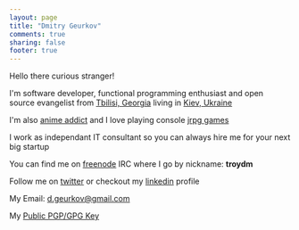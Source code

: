 ```yaml
---
layout: page
title: "Dmitry Geurkov"
comments: true
sharing: false
footer: true
---
```

Hello there curious stranger! 

I'm software developer, functional programming enthusiast and open source evangelist from [Tbilisi, Georgia](https://en.wikipedia.org/wiki/Tbilisi)
living in <a href="https://en.wikipedia.org/wiki/Kiev">Kiev, Ukraine</a>

I'm also [anime addict](http://myanimelist.net/profile/Troydm) and I love playing console [jrpg games](https://en.wikipedia.org/wiki/Tales_%28series%29)

I work as independant IT consultant so you can always hire me for your next big startup

You can find me on [freenode](https://www.freenode.net/) IRC where I go by nickname: **troydm**

Follow me on [twitter](https://twitter.com/dgeurkov) or checkout my [linkedin](https://www.linkedin.com/in/dgeurkov) profile

My Email: [d.geurkov@gmail.com](mailto:d.geurkov@gmail.com)

My [Public PGP/GPG Key](/pubkey.asc)
